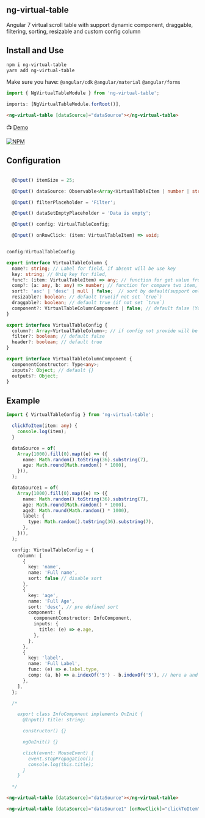 ## ng-virtual-table

Angular 7 virtual scroll table with support dynamic component, draggable, filtering, sorting, resizable and custom config column


## Install and Use

```bash
npm i ng-virtual-table
yarn add ng-virtual-table
```

Make sure you have:
`@angular/cdk` `@angular/material` `@angular/forms`

```typescript
import { NgVirtualTableModule } from 'ng-virtual-table';

imports: [NgVirtualTableModule.forRoot()],
```

```html
<ng-virtual-table [dataSource]="dataSource"></ng-virtual-table>
```

📺 [Demo](https://pxyup.github.io/ng-virtual-table)

[![NPM](https://nodei.co/npm/ng-virtual-table.png?downloads=true&downloadRank=true&stars=true)](https://nodei.co/npm/ng-virtual-table/)


## Configuration

```typescript

  @Input() itemSize = 25;

  @Input() dataSource: Observable<Array<VirtualTableItem | number | string | boolean>>;

  @Input() filterPlaceholder = 'Filter';

  @Input() dataSetEmptyPlaceholder = 'Data is empty';

  @Input() config: VirtualTableConfig;

  @Input() onRowClick: (item: VirtualTableItem) => void;
```

```typescript

config:VirtualTableConfig

export interface VirtualTableColumn {
  name?: string; // Label for field, if absent will be use key
  key: string; // Uniq key for filed, 
  func?: (item: VirtualTableItem) => any; // function for get value from dataSource item
  comp?: (a: any, b: any) => number; // function for compare two item, depend from `func` function
  sort?: 'asc' | 'desc' | null | false;  // sort by default(support only one sort), false for disable
  resizable?: boolean; // default true(if not set `true`)
  draggable?: boolean; // default true (if not set `true`)
  component?: VirtualTableColumnComponent | false; // default false (You class component must be part of entryComponents in yor Module!!!!!)
}

export interface VirtualTableConfig {
  column?: Array<VirtualTableColumn>; // if config not provide will be auto generate column
  filter?: boolean; // default false
  header?: boolean; // default true
}

export interface VirtualTableColumnComponent {
  componentConstructor: Type<any>;
  inputs?: Object; // default {}
  outputs?: Object;
}

```

## Example

```typescript
import { VirtualTableConfig } from 'ng-virtual-table';

  clickToItem(item: any) {
    console.log(item);
  }

  dataSource = of(
    Array(1000).fill(0).map((e) => ({
      name: Math.random().toString(36).substring(7),
      age: Math.round(Math.random() * 1000),
    })),
  );

  dataSource1 = of(
    Array(1000).fill(0).map((e) => ({
      name: Math.random().toString(36).substring(7),
      age: Math.round(Math.random() * 1000),
      age2: Math.round(Math.random() * 1000),
      label: {
        type: Math.random().toString(36).substring(7),
      },
    })),
  );

  config: VirtualTableConfig = {
    column: [
      {
        key: 'name',
        name: 'Full name',
        sort: false // disable sort
      },
      {
        key: 'age',
        name: 'Full Age',
        sort: 'desc', // pre defined sort
        component: {
          componentConstructor: InfoComponent,
          inputs: {
            title: (e) => e.age,
          },
        },
      },
      {
        key: 'label',
        name: 'Full Label',
        func: (e) => e.label.type,
        comp: (a, b) => a.indexOf('5') - b.indexOf('5'), // here a and b (e) => e.label.type
      },
    ],
  };

  /*

    export class InfoComponent implements OnInit {
      @Input() title: string;

      constructor() {}

      ngOnInit() {}

      click(event: MouseEvent) {
        event.stopPropagation();
        console.log(this.title);
      }
    }

  */
```

```html
<ng-virtual-table [dataSource]="dataSource"></ng-virtual-table>

<ng-virtual-table [dataSource]="dataSource1" [onRowClick]="clickToItem" [config]="config"></ng-virtual-table>
```
